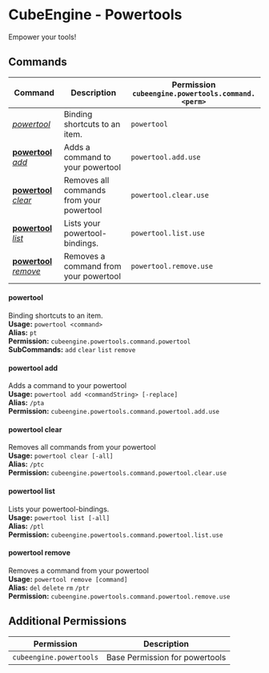 # CubeEngine - Powertools
Empower your tools!
## Commands
| Command | Description | Permission<br>`cubeengine.powertools.command.<perm>` |
| --- | --- | --- |
| [*powertool*](#powertool) | Binding shortcuts to an item. | `powertool` |
| [**powertool** *add*](#powertool-add) | Adds a command to your powertool | `powertool.add.use` |
| [**powertool** *clear*](#powertool-clear) | Removes all commands from your powertool | `powertool.clear.use` |
| [**powertool** *list*](#powertool-list) | Lists your powertool-bindings. | `powertool.list.use` |
| [**powertool** *remove*](#powertool-remove) | Removes a command from your powertool | `powertool.remove.use` |
#### powertool  
Binding shortcuts to an item.  
**Usage:** `powertool <command>`  
**Alias:** `pt`  
**Permission:** `cubeengine.powertools.command.powertool`  
**SubCommands:** `add` `clear` `list` `remove`  
#### powertool add  
Adds a command to your powertool  
**Usage:** `powertool add <commandString> [-replace]`  
**Alias:** `/pta`  
**Permission:** `cubeengine.powertools.command.powertool.add.use`  
  
#### powertool clear  
Removes all commands from your powertool  
**Usage:** `powertool clear [-all]`  
**Alias:** `/ptc`  
**Permission:** `cubeengine.powertools.command.powertool.clear.use`  
  
#### powertool list  
Lists your powertool-bindings.  
**Usage:** `powertool list [-all]`  
**Alias:** `/ptl`  
**Permission:** `cubeengine.powertools.command.powertool.list.use`  
  
#### powertool remove  
Removes a command from your powertool  
**Usage:** `powertool remove [command]`  
**Alias:** `del` `delete` `rm` `/ptr`  
**Permission:** `cubeengine.powertools.command.powertool.remove.use`  
  
## Additional Permissions

| Permission | Description |
| --- | --- |
| `cubeengine.powertools` | Base Permission for powertools |